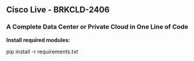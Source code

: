 ## Cisco Live - BRKCLD-2406 ##
### A Complete Data Center or Private Cloud in One Line of Code ###


**Install required modules:**  

pip install -r requirements.txt  
